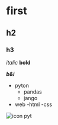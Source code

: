 # first #
## h2 ##
### h3 ##

*italic*
**bold**

***b&i***
- pyton
  - pandas
  - jango
- web
  -html
  -css
  
![icon pyt](https://www.pngall.com/wp-content/uploads/5/Python-Transparent.png)
